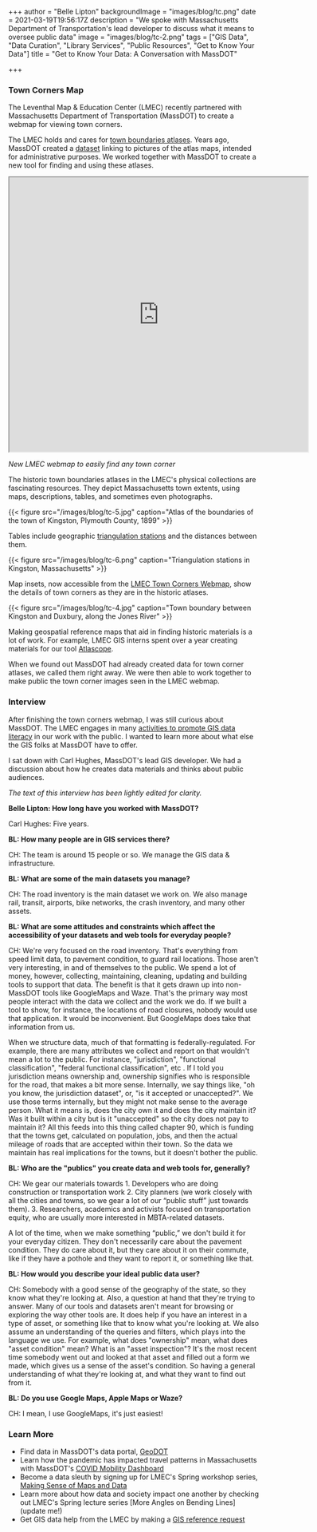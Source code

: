 +++
author = "Belle Lipton"
backgroundImage = "images/blog/tc.png"
date = 2021-03-19T19:56:17Z
description = "We spoke with Massachusetts Department of Transportation's lead developer to discuss what it means to oversee public data"
image = "images/blog/tc-2.png"
tags = ["GIS Data", "Data Curation", "Library Services", "Public Resources", "Get to Know Your Data"]
title = "Get to Know Your Data: A Conversation with MassDOT"

+++

### Town Corners Map

The Leventhal Map & Education Center (LMEC) recently partnered with Massachusetts Department of Transportation (MassDOT) to create a webmap for viewing town corners. 

The LMEC holds and cares for [town boundaries atlases](https://bpl.bibliocommons.com/item/show/2764806075). Years ago, MassDOT created a [dataset](https://geo-massdot.opendata.arcgis.com/datasets/e1a9ce19ec8d4b8ab3074918fbf1b34d_0) linking to pictures of the atlas maps, intended for administrative purposes. We worked together with MassDOT to create a new tool for finding and using these atlases.



<iframe width="600" height="550" src="https://geoservices.leventhalmap.org/town-corners/" ></iframe>

_New LMEC webmap to easily find any town corner_

The historic town boundaries atlases in the LMEC's physical collections are fascinating resources. They depict Massachusetts town extents, using maps, descriptions, tables, and sometimes even photographs. 


{{< figure src="/images/blog/tc-5.jpg" caption="Atlas of the boundaries of the town of Kingston, Plymouth County, 1899" >}}

Tables include geographic [triangulation stations](https://en.wikipedia.org/wiki/Triangulation_station) and the distances between them. 


{{< figure src="/images/blog/tc-6.png" caption="Triangulation stations in Kingston, Massachusetts" >}}

Map insets, now accessible from the [LMEC Town Corners Webmap](https://geoservices.leventhalmap.org/town-corners/), show the details of town corners as they are in the historic atlases.

{{< figure src="/images/blog/tc-4.jpg" caption="Town boundary between Kingston and Duxbury, along the Jones River" >}}


Making geospatial reference maps that aid in finding historic materials is a lot of work. For example, LMEC GIS interns spent over a year creating materials for our tool [Atlascope](https://atlascope.leventhalmap.org/). 

When we found out MassDOT had already created data for town corner atlases, we called them right away. We were then able to work together to make public the town corner images seen in the LMEC webmap.

### Interview 

After finishing the town corners webmap, I was still curious about MassDOT. The LMEC engages in many [activities to promote GIS data literacy](https://www.leventhalmap.org/articles/introducing-our-public-data-project/) in our work with the public. I wanted to learn more about what else the GIS folks at MassDOT have to offer. 

I sat down with Carl Hughes, MassDOT's lead GIS developer. We had a discussion about how he creates data materials and thinks about public audiences. 

_The text of this interview has been lightly edited for clarity._

**Belle Lipton: How long have you worked with MassDOT?**

Carl Hughes: Five years. 

**BL: How many people are in GIS services there?**

CH: The team is around 15 people or so. We manage the GIS data & infrastructure. 

**BL: What are some of the main datasets you manage?**

CH: The road inventory is the main dataset we work on. We also manage rail, transit, airports, bike networks, the crash inventory, and many other assets. 


**BL: What are some attitudes and constraints which affect the accessibility of your datasets and web tools for everyday people?**


CH: We're very focused on the road inventory. That's everything from speed limit data, to pavement condition, to guard rail locations. Those aren't very interesting, in and of themselves to the public. We spend a lot of money, however, collecting, maintaining, cleaning, updating and building tools to support that data. 
The benefit is that it gets drawn up into non-MassDOT tools like GoogleMaps and Waze. That's the primary way most people interact with the data we collect and the work we do. If we built a tool to show, for instance, the locations of road closures, nobody would use that application. It would be inconvenient. But GoogleMaps does take that information from us.

When we structure data, much of that formatting is federally-regulated. For example, there are many attributes we collect and report on that wouldn't mean a lot to the public. For instance, "jurisdiction", "functional classification", "federal functional classification", etc . If I told you jurisdiction means ownership and, ownership signifies who is responsible for the road, that makes a bit more sense. Internally, we say things like, "oh you know, the jurisdiction dataset", or, "is it accepted or unaccepted?". We use those terms internally, but they might not make sense to the average person. What it means is, does the city own it and does the city maintain it? Was it built within a city but is it "unaccepted" so the city does not pay to maintain it? All this feeds into this thing called chapter 90, which is funding that the towns get, calculated on population, jobs, and then the actual mileage of roads that are accepted within their town. So the data we maintain has real implications for the towns, but it doesn't bother the public.

**BL: Who are the "publics" you create data and web tools for, generally?**

CH: We gear our materials towards 1. Developers who are doing construction or transportation work 2. City planners (we work closely with all the cities and towns, so we gear a lot of our “public stuff” just towards them). 3. Researchers, academics and activists focused  on transportation equity, who are usually more interested in MBTA-related datasets.

A lot of the time, when we make something “public,” we don't build it for your everyday citizen. They don't necessarily care about the pavement condition. They do care about it, but they care about it on their commute, like if they have a pothole and they want to report it, or something like that.

**BL: How would you describe your ideal public data user?**

CH: Somebody with a good sense of the geography of the state, so they know what they're looking at. Also, a question at hand that they're trying to answer. Many of our tools and datasets aren't meant for browsing or exploring the way other tools are. It does help if you have an interest in a type of asset, or something like that to know what you're looking at. We also assume an understanding of the queries and filters, which plays into the language we use. For example, what does "ownership" mean, what does "asset condition" mean? What is an "asset inspection"? It's the most recent time somebody went out and looked at that asset and filled out a form we made, which gives us a sense of the asset's condition. So having a general understanding of what they're looking at, and what they want to find out from it. 


**BL: Do you use Google Maps, Apple Maps or Waze?**

CH: I mean, I use GoogleMaps, it's just easiest!



### Learn More

- Find data in MassDOT's data portal, [GeoDOT](https://massdot.maps.arcgis.com/home/index.html)
- Learn how the pandemic has impacted travel patterns in Massachusetts with MassDOT's [COVID Mobility Dashboard](https://mobility-massdot.hub.arcgis.com/)
- Become a data sleuth by signing up for LMEC's Spring workshop series, [Making Sense of Maps and Data](https://www.leventhalmap.org/event/making-sense-of-maps-data/)
- Learn more about how data and society impact one another by checking out LMEC's Spring lecture series [More Angles on Bending Lines](update me!)
- Get GIS data help from the LMEC by making a [GIS reference request](https://www.leventhalmap.org/research/geospatial/)


